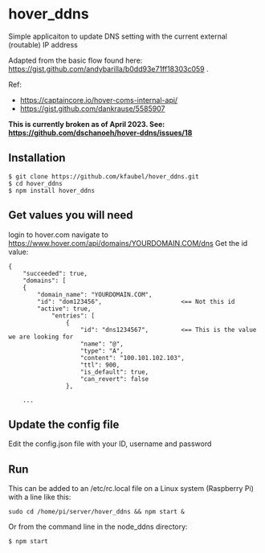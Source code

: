 # hover_ddns
Simple applicaiton to update DNS setting with the current external (routable) IP address

Adapted from the basic flow found here: https://gist.github.com/andybarilla/b0dd93e71ff18303c059 . 

Ref: 
* https://captaincore.io/hover-coms-internal-api/ 
* https://gist.github.com/dankrause/5585907

**This is currently broken as of April 2023.  See: https://github.com/dschanoeh/hover-ddns/issues/18**

## Installation
````
$ git clone https://github.com/kfaubel/hover_ddns.git
$ cd hover_ddns
$ npm install hover_ddns
````

## Get values you will need
login to hover.com
navigate to https://www.hover.com/api/domains/YOURDOMAIN.COM/dns
Get the id value:
````
{
    "succeeded": true,
    "domains": [
    {
        "domain_name": "YOURDOMAIN.COM",
        "id": "dom123456",                      <== Not this id
        "active": true,
            "entries": [
                {
                    "id": "dns1234567",         <== This is the value we are looking for
                    "name": "@",
                    "type": "A",
                    "content": "100.101.102.103",
                    "ttl": 900,
                    "is_default": true,
                    "can_revert": false
                },

    ...
````

## Update the config file
Edit the config.json file with your ID, username and password

## Run
This can be added to an /etc/rc.local file on a Linux system (Raspberry Pi) with a line like this:
````
sudo cd /home/pi/server/hover_ddns && npm start &
````
Or from the command line in the node_ddns directory:

````
$ npm start
````


